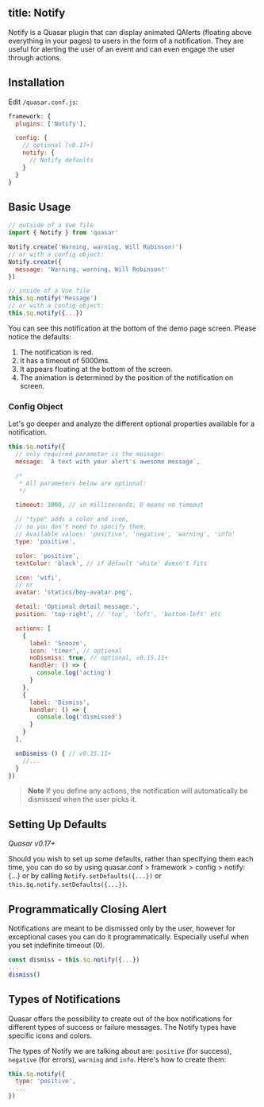 title: Notify
---
Notify is a Quasar plugin that can display animated QAlerts (floating above everything in your pages) to users in the form of a notification. They are useful for alerting the user of an event and can even engage the user through actions.
<input type="hidden" data-fullpage-demo="popups/notify">

## Installation
Edit `/quasar.conf.js`:
```js
framework: {
  plugins: ['Notify'],

  config: {
    // optional (v0.17+)
    notify: {
      // Notify defaults
    }
  }
}
```

## Basic Usage
``` js
// outside of a Vue file
import { Notify } from 'quasar'

Notify.create('Warning, warning, Will Robinson!')
// or with a config object:
Notify.create({
  message: 'Warning, warning, Will Robinson!'
})

// inside of a Vue file
this.$q.notify('Message')
// or with a config object:
this.$q.notify({...})
```

You can see this notification at the bottom of the demo page screen. Please notice the defaults:

1. The notification is red.
2. It has a timeout of 5000ms.
3. It appears floating at the bottom of the screen.
4. The animation is determined by the position of the notification on screen.

### Config Object
Let's go deeper and analyze the different optional properties available for a notification.

``` js
this.$q.notify({
  // only required parameter is the message:
  message: `A text with your alert's awesome message`,

  /*
   * All parameters below are optional:
   */

  timeout: 3000, // in milliseconds; 0 means no timeout

  // "type" adds a color and icon,
  // so you don't need to specify them.
  // Available values: 'positive', 'negative', 'warning', 'info'
  type: 'positive',

  color: 'positive',
  textColor: 'black', // if default 'white' doesn't fits

  icon: 'wifi',
  // or
  avatar: 'statics/boy-avatar.png',

  detail: 'Optional detail message.',
  position: 'top-right', // 'top', 'left', 'bottom-left' etc

  actions: [
    {
      label: 'Snooze',
      icon: 'timer', // optional
      noDismiss: true, // optional, v0.15.11+
      handler: () => {
        console.log('acting')
      }
    },
    {
      label: 'Dismiss',
      handler: () => {
        console.log('dismissed')
      }
    }
  ],

  onDismiss () { // v0.15.11+
    //...
  }
})
```

> **Note**
> If you define any actions, the notification will automatically be dismissed when the user picks it.

## Setting Up Defaults
*Quasar v0.17+*

Should you wish to set up some defaults, rather than specifying them each time, you can do so by using quasar.conf > framework > config > notify: {...} or by calling `Notify.setDefaults({...})` or `this.$q.notify.setDefaults({...})`.

## Programmatically Closing Alert
Notifications are meant to be dismissed only by the user, however for exceptional cases you can do it programmatically. Especially useful when you set indefinite timeout (0).

```js
const dismiss = this.$q.notify({...})
...
dismiss()
```

## Types of Notifications
Quasar offers the possibility to create out of the box notifications for different types of success or failure messages. The Notify types have specific icons and colors.

The types of Notify we are talking about are: `positive` (for success), `negative` (for errors), `warning` and `info`. Here's how to create them:

``` js
this.$q.notify({
  type: 'positive',
  ...
})
```
